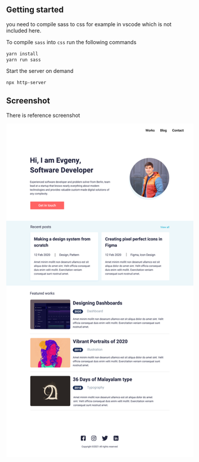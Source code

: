 ## Getting started

you need to compile sass to css for example in vscode which is not included here.

To compile `sass` into `css` run the following commands

```shell
yarn install
yarn run sass
```

Start the server on demand

```shell
npx http-server
```

## Screenshot

There is reference screenshot

!["reference home page"](reference/home.png)
